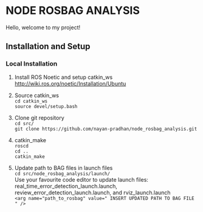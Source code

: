 # NODE ROSBAG ANALYSIS

Hello, welcome to my project! 

## Installation and Setup

### Local Installation
1. Install ROS Noetic and setup catkin_ws  
http://wiki.ros.org/noetic/Installation/Ubuntu

2. Source catkin_ws   
`cd catkin_ws`  
`source devel/setup.bash` 

3. Clone git repository  
`cd src/`  
`git clone https://github.com/nayan-pradhan/node_rosbag_analysis.git`

4. catkin_make  
`roscd`  
`cd ..`  
`catkin_make`

5. Update path to BAG files in launch files  
`cd src/node_rosbag_analysis/launch/`  
Use your favourite code editor to update launch files: real_time_error_detection_launch.launch, review_error_detection_launch.launch, and rviz_launch.launch  
`<arg name="path_to_rosbag" value=" INSERT UPDATED PATH TO BAG FILE " />`  
